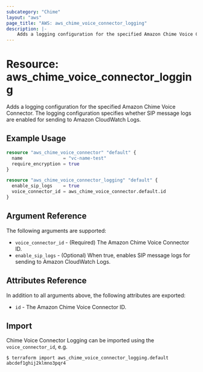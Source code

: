 ```yaml
---
subcategory: "Chime"
layout: "aws"
page_title: "AWS: aws_chime_voice_connector_logging"
description: |-
    Adds a logging configuration for the specified Amazon Chime Voice Connector. The logging configuration specifies whether SIP message logs are enabled for sending to Amazon CloudWatch Logs.
---
```


# Resource: aws_chime_voice_connector_logging

Adds a logging configuration for the specified Amazon Chime Voice Connector. The logging configuration specifies whether SIP message logs are enabled for sending to Amazon CloudWatch Logs.

## Example Usage

```terraform
resource "aws_chime_voice_connector" "default" {
  name               = "vc-name-test"
  require_encryption = true
}

resource "aws_chime_voice_connector_logging" "default" {
  enable_sip_logs    = true
  voice_connector_id = aws_chime_voice_connector.default.id
}
```

## Argument Reference

The following arguments are supported:

* `voice_connector_id` - (Required) The Amazon Chime Voice Connector ID.
* `enable_sip_logs` - (Optional) When true, enables SIP message logs for sending to Amazon CloudWatch Logs.

## Attributes Reference

In addition to all arguments above, the following attributes are exported:

* `id` - The Amazon Chime Voice Connector ID.

## Import

Chime Voice Connector Logging can be imported using the `voice_connector_id`, e.g.

```
$ terraform import aws_chime_voice_connector_logging.default abcdef1ghij2klmno3pqr4
```
